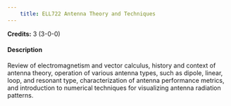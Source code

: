 ```yaml
---
    title: ELL722 Antenna Theory and Techniques
---
```

**Credits:** 3 (3-0-0)



#### Description 
Review of electromagnetism and vector calculus, history and context of antenna theory, operation of various antenna types, such as dipole, linear, loop, and resonant type, characterization of antenna performance metrics, and introduction to numerical techniques for visualizing antenna radiation patterns.